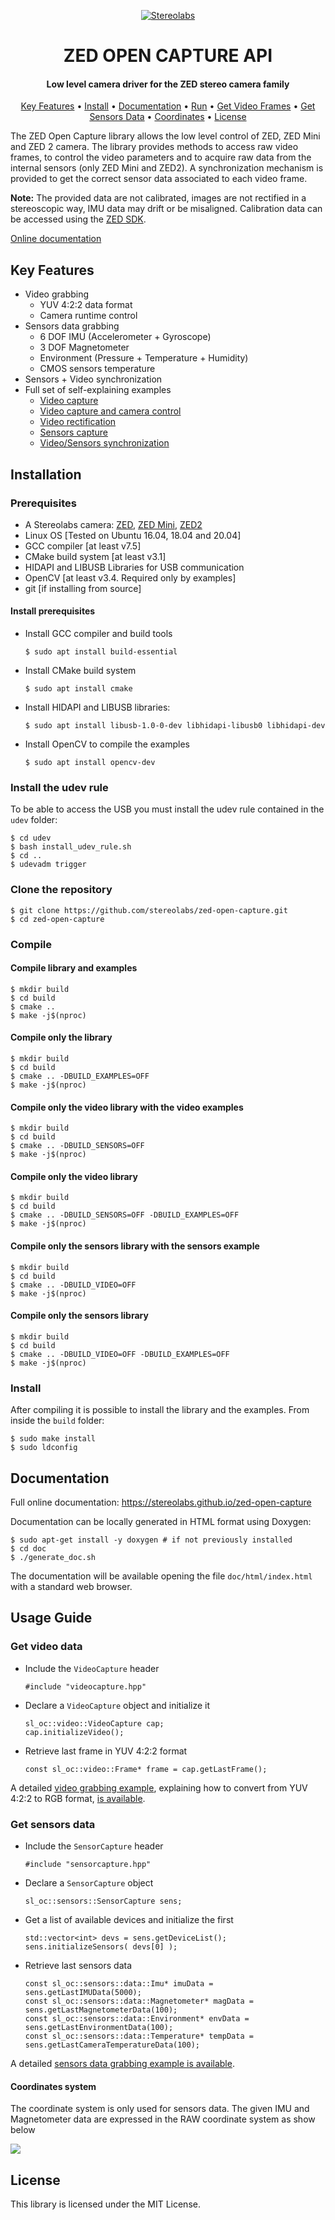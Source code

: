 <p align="center">
  <a href="https://www.stereolabs.com"> <img src="https://github.com/stereolabs/zed-open-capture/blob/master/images/Picto+STEREOLABS_Black.jpg?raw=true" alt="Stereolabs"> </a>

<h1 align="center">
  ZED OPEN CAPTURE API
  <br>
</h1>

<h4 align="center">Low level camera driver for the ZED stereo camera family</h4>

<p align="center">
  <a href="#key-features">Key Features</a> •
  <a href="#installation">Install</a> •
  <a href="#documentation">Documentation</a> •
  <a href="#usage-guide">Run</a> •
  <a href="#get-video-data">Get Video Frames</a> •
  <a href="#get-sensors-data">Get Sensors Data</a> •
  <a href="#coordinates-system">Coordinates</a> •
  <a href="#license">License</a>
</p>

The ZED Open Capture library allows the low level control of ZED, ZED Mini and ZED 2 camera. The library provides methods to access raw video frames, to control the video parameters and to acquire raw data from the internal sensors (only ZED Mini and ZED2). A synchronization mechanism is provided to get the correct sensor data associated to each video frame.

**Note:** The provided data are not calibrated, images are not rectified in a stereoscopic way, IMU data may drift or be misaligned.
Calibration data can be accessed using the [ZED SDK](https://www.stereolabs.com/developers/release/).

[Online documentation](https://stereolabs.github.io/zed-open-capture)

## Key Features
 * Video grabbing
    - YUV 4:2:2 data format
    - Camera runtime control
 * Sensors data grabbing
    - 6 DOF IMU (Accelerometer + Gyroscope)
    - 3 DOF Magnetometer 
    - Environment (Pressure + Temperature + Humidity)
    - CMOS sensors temperature
 * Sensors + Video synchronization
 * Full set of self-explaining examples
    - [Video capture](https://github.com/stereolabs/zed-open-capture/blob/fix_doc/examples/zed_oc_video_example.cpp)
    - [Video capture and camera control](https://github.com/stereolabs/zed-open-capture/blob/fix_doc/examples/zed_oc_control_example.cpp)
    - [Video rectification](https://github.com/stereolabs/zed-open-capture/blob/fix_doc/examples/zed_oc_rectify_example.cpp)
    - [Sensors capture](https://github.com/stereolabs/zed-open-capture/blob/fix_doc/examples/zed_oc_sensors_example.cpp)
    - [Video/Sensors synchronization](https://github.com/stereolabs/zed-open-capture/blob/fix_doc/examples/zed_oc_sync_example.cpp)

## Installation

### Prerequisites

 * A Stereolabs camera: [ZED](https://www.stereolabs.com/zed/), [ZED Mini](https://www.stereolabs.com/zed-mini/), [ZED2](https://www.stereolabs.com/zed-2/)
 * Linux OS [Tested on Ubuntu 16.04, 18.04 and 20.04]
 * GCC compiler [at least v7.5]
 * CMake build system [at least v3.1] 
 * HIDAPI and LIBUSB Libraries for USB communication
 * OpenCV [at least v3.4. Required only by examples]
 * git [if installing from source]

#### Install prerequisites

* Install GCC compiler and build tools

    `$ sudo apt install build-essential`

* Install CMake build system

    `$ sudo apt install cmake`

* Install HIDAPI and LIBUSB libraries:

    `$ sudo apt install libusb-1.0-0-dev libhidapi-libusb0 libhidapi-dev`

* Install OpenCV to compile the examples

    `$ sudo apt install opencv-dev`

### Install the udev rule 
To be able to access the USB you must install the udev rule contained in the `udev` folder:

    $ cd udev
    $ bash install_udev_rule.sh
    $ cd ..
    $ udevadm trigger

### Clone the repository
    
    $ git clone https://github.com/stereolabs/zed-open-capture.git
    $ cd zed-open-capture

### Compile

#### Compile library and examples

    $ mkdir build
    $ cd build
    $ cmake ..
    $ make -j$(nproc)

#### Compile only the library

    $ mkdir build
    $ cd build
    $ cmake .. -DBUILD_EXAMPLES=OFF 
    $ make -j$(nproc)

#### Compile only the video library with the video examples

    $ mkdir build
    $ cd build
    $ cmake .. -DBUILD_SENSORS=OFF
    $ make -j$(nproc)

#### Compile only the video library

    $ mkdir build
    $ cd build
    $ cmake .. -DBUILD_SENSORS=OFF -DBUILD_EXAMPLES=OFF
    $ make -j$(nproc)

#### Compile only the sensors library with the sensors example
    
    $ mkdir build
    $ cd build
    $ cmake .. -DBUILD_VIDEO=OFF
    $ make -j$(nproc)

#### Compile only the sensors library
    
    $ mkdir build
    $ cd build
    $ cmake .. -DBUILD_VIDEO=OFF -DBUILD_EXAMPLES=OFF
    $ make -j$(nproc)
    
### Install

After compiling it is possible to install the library and the examples.
From inside the `build` folder:

    $ sudo make install
    $ sudo ldconfig

## Documentation

Full online documentation: https://stereolabs.github.io/zed-open-capture

Documentation can be locally generated in HTML format using Doxygen:

    $ sudo apt-get install -y doxygen # if not previously installed
    $ cd doc
    $ ./generate_doc.sh
    
The documentation will be available opening the file `doc/html/index.html` with a standard web browser.

## Usage Guide

### Get video data

* Include the `VideoCapture` header
    
    `#include "videocapture.hpp"`

* Declare a `VideoCapture` object and initialize it

    ```
    sl_oc::video::VideoCapture cap;
    cap.initializeVideo();
    ```

* Retrieve last frame in YUV 4:2:2 format

    `const sl_oc::video::Frame* frame = cap.getLastFrame();`

A detailed [video grabbing example](https://github.com/stereolabs/zed-open-capture/blob/master/examples/zed_oc_video_example.cpp), 
explaining how to convert from YUV 4:2:2 to RGB format, 
[is available](https://github.com/stereolabs/zed-open-capture/blob/master/examples/zed_oc_video_example.cpp).

### Get sensors data

* Include the `SensorCapture` header

    `#include "sensorcapture.hpp"`

* Declare a `SensorCapture` object

    `sl_oc::sensors::SensorCapture sens;`

* Get a list of available devices and initialize the first

    ```
    std::vector<int> devs = sens.getDeviceList();
    sens.initializeSensors( devs[0] );
    ```

* Retrieve last sensors data

    ```
    const sl_oc::sensors::data::Imu* imuData = sens.getLastIMUData(5000);
    const sl_oc::sensors::data::Magnetometer* magData = sens.getLastMagnetometerData(100);
    const sl_oc::sensors::data::Environment* envData = sens.getLastEnvironmentData(100);
    const sl_oc::sensors::data::Temperature* tempData = sens.getLastCameraTemperatureData(100);
    ```

A detailed [sensors data grabbing example is available](https://github.com/stereolabs/zed-open-capture/blob/master/examples/zed_oc_sensors_example.cpp).

#### Coordinates system

The coordinate system is only used for sensors data. The given IMU and Magnetometer data are expressed in the RAW coordinate system as show below

![](./images/imu_axis.jpg)

## License

This library is licensed under the MIT License.
